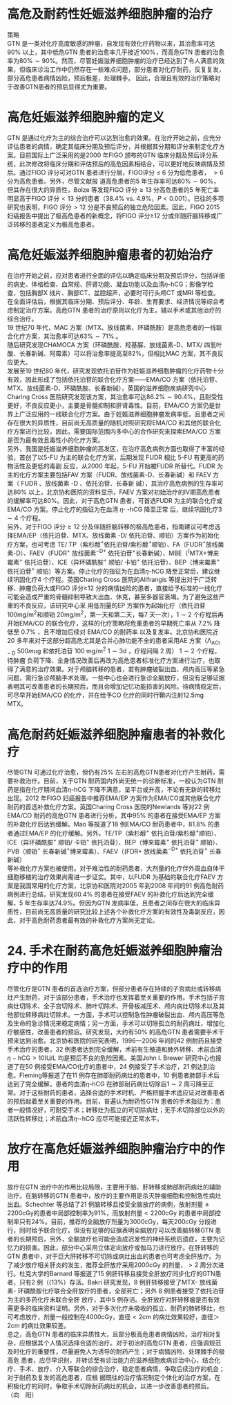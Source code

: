 # 高危及耐药性妊娠滋养细胞肿瘤的治疗  
策略  
GTN 是一类对化疗高度敏感的肿瘤，自发现有效化疗药物以来，其治愈率可达$90\%$ 以上，其中低危GTN 患者的治愈率几乎接近$100\%$，而高危GTN 患者的治愈率为$80\%\sim90\%$。然而，尽管妊娠滋养细胞肿瘤的治疗已经达到了令人满意的效果，但临床诊治工作中仍然存在一些难点问题，部分患者对化疗耐药，反复复发，部分高危患者病情凶险，预后极差，处理棘手。 因此，合理且有效的治疗策略对于改善GTN患者的预后显得尤为重要。  
#  高危妊娠滋养细胞肿瘤的定义  
GTN 是通过化疗为主的综合治疗可以达到治愈的效果。在治疗开始之前，应充分评估患者的病情，确定其临床分期及预后评分，并根据其分期和评分来制定化疗方案。目前国际上广泛采用的是2000 年FIGO 颁布的GTN 临床分期及预后评分系统，此次修改将临床分期和评估预后的高危因素相结合，可以更好地反映病情及预后。通过FIGO 评分可对GTN 患者进行分层，FIGO评分 ≤ 6  分为低危患者， $>6$  分为高危患者。另外，尽管文献报 道高危患者的5 年生存率可达$80\%\sim90\%$，但其存在很大的异质性，Bolze 等发现FIGO 评分$\geqslant13$ 分高危患者的5 年死亡率明显高于FIGO 评分$<13$ 分的患者（$38.4\%$ vs. $4.9\%$，$P<0.001$）。已往的多项研究也表明，FIGO 评分$>12$ 分是不良预后的独立危险因素。因此，FIGO 2015 妇癌报告中提出了极高危患者的新概念，将FIGO 评分≥12 分或伴随肝脑转移或广泛转移的患者定义为极高危患者。  
#  高危妊娠滋养细胞肿瘤患者的初始治疗  
在治疗开始之前，应对患者进行全面的评估以确定临床分期及预后评分，包括详细的病史、体格检查、血常规、肝肾功能、凝血功能以及血清$\eta$-hCG；影像学检查，包括胸部X 线片、胸部CT、盆腔超声，必要时可行头颅CT 或MRI 等检查。在全面评估后，根据其临床分期、预后评分、年龄、生育要求、经济情况等综合考虑制定治疗方案。高危GTN 患者的治疗原则以化疗为主，辅以手术或其他治疗的综合治疗。  
19 世纪70 年代，MAC 方案（MTX、放线菌素、环磷酰胺）是高危患者的一线联合化疗方案，其治愈率可达$63\%\sim71\%.$。  
随后研究发现CHAMOCA 方案（环磷酰胺、羟基脲、放线菌素-D、MTX/ 四氢叶酸、长春新碱、阿霉素）可以将治愈率提高至$82\%$，但相比MAC 方案，其不良反应更大。  
发展至19 世纪80 年代，研究发现依托泊苷作为妊娠滋养细胞肿瘤的化疗药物十分有效，因此形成了包括依托泊苷的联合化疗方案——EMA/CO 方案（依托泊苷、MTX、放线菌素-D、环磷酰胺、长春新碱），英国的滋养细胞疾病研究中心Charing Cross 医院研究发现该方案，其治愈率可达$86.2\%\sim90.4\%$，且耐受性更好，不良反应更小，主要是骨髓抑制和肝肾毒性。目前，EMA/CO 方案仍是世界上广泛应用的一线联合化疗方案。由于妊娠滋养细胞肿瘤发病率低，且患者之间存在很大的异质性，目前尚无高质量的随机对照研究将EMA/CO 和其他的联合化疗方案进行比较，因此，需要国际范围内多中心的合作研究来探索EMA/CO 方案是否为最有效且毒性小的化疗方案。  
另外，我国是妊娠滋养细胞肿瘤的高发区，在治疗高危病例方面也取得了丰富的经验，首创了以5-FU 为主的联合化疗方案，后期发现 FUDR  相比 5-FU  有更高的药物活性及更低的毒副 反应，从2000 年起，5-FU 开始被FUDR 所替代。FUDR 为主的化疗方案主要包括FAV 方案（FUDR、放线菌素-D、长春新碱）和 FAEV  方案（ FUDR 、放线菌素 -D 、依托泊苷、长春新 碱），其治疗高危病例的生存率可达$80\%$ 以上，北京协和医院的资料显示，FAEV 方案对初始治疗的Ⅳ期高危患者的缓解率可达$80\%$。因此，对于高危GTN 患者，可首选FUDR 为主的联合化疗或 EMA/CO  方案。停止化疗的指征为在血清 $\eta\cdot$ -hCG  降至正常 后，继续巩固化疗$3\sim4$ 个疗程。  
另外，对于FIGO 评分$\geqslant12$ 分及伴随肝脑转移的极高危患者，指南建议可考虑选择EMA/EP（依托泊苷、MTX、放线菌素 -D/  依托泊苷、顺铂）方案作为初始化疗方案，也可考虑 TE/ TP（紫杉醇$^+$依托泊苷/紫杉醇$^+$顺铂）、FA（FUDR$^+$放线菌素-D）、FAEV（FUDR$^+$ 放线菌素$^{-\mathrm{D}+}$ 依托泊苷$^+$长春新碱）、MBE（$^(\mathrm{MTX+}$博来霉素$^+$ 依托泊苷）、ICE（异环磷酰胺$^+$ 顺铂/ 卡铂$^+$ 依托泊苷）、BEP（博来霉素$^+$ 依托泊苷$^+$ 顺铂）等方案。停止化疗的指征为在血清$\eta$-hCG 降至正常后，建议继续巩固化疗4 个疗程。英国Charing Cross 医院的Alifrangis 等提出对于广泛转移、肿瘤负荷大或FIGO 评分≥12 分的病情凶险的患者，直接给予标准的一线化疗可能会造成严重的骨髓抑制导致大出血、休克，甚至多器官衰竭。为了避免这些严重的不良反应，该研究中心采  用低剂量的EP 方案作为起始化疗（依托泊苷$100\mathrm{mg/m}^{2}$和顺铂 $20\mathrm{mg/m^{2}}$，第一天和第二天，每7 天一次），$1\sim2$ 个疗程后再开始EMA/CO 的联合化疗，这样的化疗策略将危重患者的早期死亡率从 $7.2\%$  降低至 $0.7\%$ ，且不增加后续对 EMA/CO  的耐药率 以及复发率。北京协和医院近20 多年来对于这部分超高危尤其是合并心肺功能不全的患者采用AE 方案（$\mathrm{\Lambda_{ACt-D}~}500mu\mathrm{g}$ 和依托泊苷 $100\ \mathrm{mg/m}^{2}\ 1\sim3\mathrm{d}$ ，疗程间隔 2  周） $1\sim2$  个疗程，待肿瘤 负荷下降、全身情况改善后再改为高危患者标准化疗方案进行治疗，也取得了满意的治疗效果。对于颅脑转移的患者，若有肿瘤破裂出血、颅内高压等紧急问题，需行急诊颅脑手术处理。一些中心也会进行急诊全脑放疗，但没有足够证据表明其可改善患者的长期预后，而且会增加记忆功能损害的风险。待病情稳定后，可尽早开始EMA/CO 的化疗，并在给予CO 化疗的同时行鞘内注射12.5mg MTX。  
#  高危耐药妊娠滋养细胞肿瘤患者的补救化疗  
尽管GTN 可通过化疗治愈，但仍有$25\%$ 左右的高危GTN患者对化疗产生耐药，需要补救治疗。目前，关于GTN 耐药国内外尚无统一的诊断标准，一般认为GTN 耐药是指在化疗期间血清$\eta$-hCG 下降不满意，呈平台或升高，不论有无新的转移灶出现。2012 年FIGO 妇癌报告中推荐EMA/EP 方案作为EMA/CO或其他联合化疗耐药的首选补救化疗方案。英国Charing Cross 医院的Newlands 等对22 例EMA/CO 耐药的高危GTN 患者进行分析，其中$95\%$ 的患者在接受EMA/EP 方案的补救化疗后达到缓解。Mao 等报道了18 例EMA/CO 耐药患者中，$81.8\%$ 的患者通过EMA/EP 的化疗缓解。另外，TE/TP（紫杉醇$^+$ 依托泊苷/紫杉醇$^+$顺铂）、ICE（异环磷酰胺$^+$ 顺铂/ 卡铂$^+$ 依托泊苷）、BEP（博来霉素$^+$ 依托泊苷$^+$ 顺铂）、PVB（顺铂$^+$ 长春新碱$^+$博来霉素）、FAEV（$\mathrm{(FDR+}$ 放线菌素$^{-\mathrm{D}+}$ 依托泊苷$^+$ 长春新碱）  
等补救化疗方案也被使用。对于难治性的耐药患者，大剂量的化疗伴外周血自体干细胞移植的治疗效果尚需进一步证实。其中，以FUDR 为基础的联合化疗FAEV 方案是我国常用的化疗方案，北京协和医院对2005 年到2008 年间的91 例高危耐药病例进行总结，研究发现$60.4\%$ 的患者在接受FAEV 的补救化疗后达到完全缓解，5 年生存率达$74.9\%$。但因为GTN 发病率低，且患者之间存在很大的临床异质性，目前尚无高质量的研究比较上述各个补救化疗方案的有效性及毒副反应，因此，对于高危耐药患者最有效的补救化疗方案尚无定论。  
# 24. 手术在耐药高危妊娠滋养细胞肿瘤治疗中的作用  
尽管化疗是GTN 患者的首选治疗方案，但部分患者存在持续的子宫病灶或转移病灶产生耐药，对于该部分患者，手术治疗也发挥着至关重要的作用。手术包括子宫病灶切除术、全子宫切除术、肺叶切除术、开骨板减压术、颅内病灶切除术以及其他部位转移病灶切除术。一方面，手术可以控制急性肿瘤破裂出血、颅内高压等危及生命的急诊情况来稳定病情；另一方面，手术可以切除孤立的耐药病灶，增加化疗敏感性，改善患者的预后。研究发现，大约有$50\%$ 的高危GTN 患者需要手术干预来达到治愈。北京协和医院的研究表明，1996—2006 年间的42 例耐药且接受手术治疗的患者，32 例患者达到完全缓解，术前有生殖道和肺外转移、术前血清$\eta{-}\mathrm{hCG}>10\mathrm{IU}/\mathrm{L}$ 均是预后不良的危险因素。美国John I. Brewer 研究中心也报道了在50 例接受EMA/CO化疗的患者中，24 例接受了手术治疗，21 例达到治愈。Fleming等报道了在11 例存在肺部耐药病灶的患者中，10 例患者肺部手术后达到了完全缓解，患者的血清$\eta$-hCG 在肺部耐药病灶切除后$1\sim2$ 周可降至正常。对于这些耐药的患者，选择合适的手术时机、严格把握手术适应证对改善患者的预后起着至关重要的作用。目前，普遍认为耐药性GTN 患者的手术指征为：患者一般情况好，可耐受手术；转移灶为孤立的可切除病灶；无手术切除部位以外的活跃性转移灶；术前血清$\eta\cdot$-hCG 应尽可能接近正常水平。  
#  放疗在高危妊娠滋养细胞肿瘤治疗中的作用  
放疗在GTN 治疗中的作用比较局限，主要用于脑、肝转移或肺部耐药病灶的辅助治疗。在脑转移的GTN 患者中，放疗的主要作用是杀灭肿瘤细胞和控制急性病灶出血。Schechter 等总结了21 例脑转移且接受全脑放疗的病例，放射剂量$\geqslant2200\mathrm{cGy}$的患者中局部控制率为$91\%$，而放射剂量$<2200\mathrm{cGy}$ 的患者中局部控制率只有$24\%$。目前，推荐的全脑放疗剂量为$3000\mathrm{cGy}$，每天200cGy 分段进行，同时给予联合化疗。但没有足够的证据表明全脑放疗可以改善脑转移GTN 患者的长期预后，另外，全脑放疗也可能会造成迟发性的神经系统后遗症，主要为记忆力的损害。因此，部分中心采用立体定向放疗或伽马刀进行放疗。在肝转移的GTN 患者中，对于巨大肝转移不可切除或病灶出血的患者也可考虑全肝放疗。为了减少放疗相关肝炎的发生，推荐全肝放疗采用2000cGy 的剂量，$>2$ 周分次进行。杜克大学的Barnard 等报道了15 例肝转移且接受全肝放疗同步化疗的GTN患者，只有2 例（${\langle13\%}$）存活。Bakri 研究发现，8 例肝转移接受了MTX- 放线菌素- 环磷酰胺化疗联合全肝放疗的患者，全部死亡；另外 8  例患者接受了依托泊苷为主的多药化疗未联合全肝 放疗，其中5 例存活。全肝放疗对肝转移瘤是否有效需更多的临床资料证明。另外，对于多次化疗未吸收的孤立、耐药的肺转移灶，也可考虑放疗，剂量一般控制在4000cGy，直径$<2\mathrm{cm}$ 的病灶效果较好，直径＞2cm 的病灶效果较差。  
总之，高危GTN 患者的临床异质性大，且部分极高危患者病情凶险，治疗相对复杂，应根据其个人情况选择合适的治疗。对于初治的高危GTN 患者，应强调规范及时化疗的重要性，尽量避免人为诱导的耐药产生；对于病情凶险、处理棘手的极高危 患者，应尽早识别，并转诊至有诊治能力的滋养细胞疾病诊治中心，结合化疗、手术、放疗、介入等联合的综合治疗，稳定患者病情，争取后续治疗的机会；对于耐药及复发的高危患者，应根 据既往的治疗情况制定个体化的治疗方案，在积极化疗的同时，争取手术切除耐药病灶的机会，以进一步改善患者的预后。  
（向　阳）  
